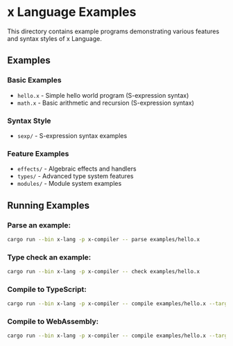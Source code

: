 # x Language Examples

This directory contains example programs demonstrating various features and syntax styles of x Language.

## Examples

### Basic Examples

- `hello.x` - Simple hello world program (S-expression syntax)
- `math.x` - Basic arithmetic and recursion (S-expression syntax)

### Syntax Style

- `sexp/` - S-expression syntax examples

### Feature Examples

- `effects/` - Algebraic effects and handlers
- `types/` - Advanced type system features
- `modules/` - Module system examples

## Running Examples

### Parse an example:
```bash
cargo run --bin x-lang -p x-compiler -- parse examples/hello.x
```

### Type check an example:
```bash
cargo run --bin x-lang -p x-compiler -- check examples/hello.x
```

### Compile to TypeScript:
```bash
cargo run --bin x-lang -p x-compiler -- compile examples/hello.x --target typescript --output output
```

### Compile to WebAssembly:
```bash
cargo run --bin x-lang -p x-compiler -- compile examples/hello.x --target wasm-gc --output output
```